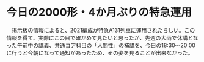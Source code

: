 # 今日の2000形・4か月ぶりの特急運用

<div class="section">　掲示板の情報によると、2021編成が特急A131列車に運用されたらしい。この情報を得て、実際にこの目で確かめて見たいと思ったが、先週の大雨で休講となった午前中の講義、共通コア科目の「人間性」の補講を、今日の18:30～20:00に行うと今朝になって通知があったため、その姿を見ることが出来なかった。</div>